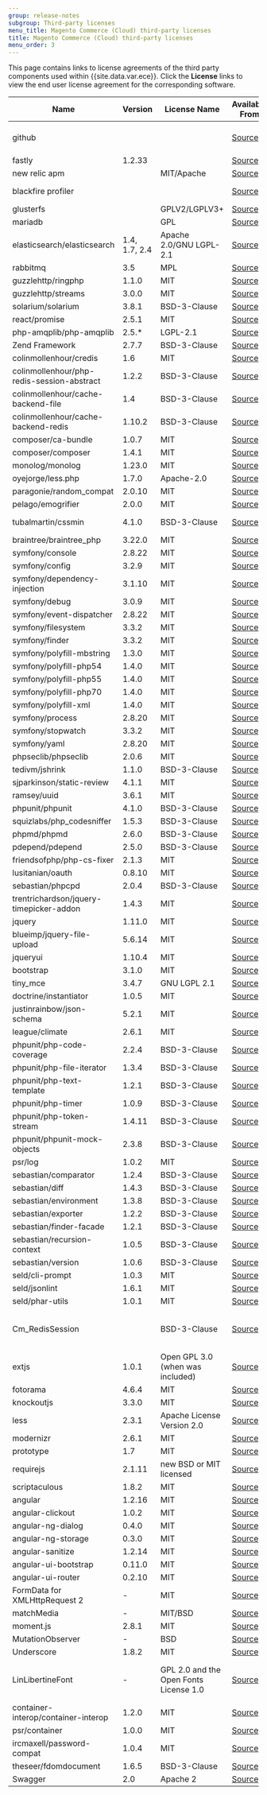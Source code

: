 ```yaml
---
group: release-notes
subgroup: Third-party licenses
menu_title: Magento Commerce (Cloud) third-party licenses
title: Magento Commerce (Cloud) third-party licenses
menu_order: 3
---
```


This page contains links to license agreements of the third party components used within {{site.data.var.ece}}.  Click the **License** links to view the end user license agreement for the corresponding software.

Name|Version|License Name|Available From|Link to License
---|---|---|---|---
github |||[Source](https://github.com)|[Terms of Service](https://help.github.com/articles/github-terms-of-service/)
fastly |1.2.33||[Source](https://github.com/fastly/fastly-magento2)|[License](https://github.com/fastly/fastly-magento2/blob/master/LICENSE_FASTLY_CDN.txt)
new relic apm || MIT/Apache|[Source](https://docs.newrelic.com/apm)|[License](https://rpm.newrelic.com/licenses)
blackfire profiler |||[Source](https://blackfire.io)|[Terms of Use](https://blackfire.io/terms-of-use)
glusterfs || GPLV2/LGPLV3+|[Source](https://github.com/gluster/glusterfs)|[License](https://github.com/gluster/glusterfs#license)
mariadb || GPL|[Source](https://mariadb.com/downloads/mariadb-tx)|[License](https://mariadb.com/kb/en/library/mariadb-license/)
elasticsearch/elasticsearch |1.4, 1.7, 2.4| Apache 2.0/GNU LGPL-2.1|[Source](https://github.com/elastic/elasticsearch-php)|[License](https://github.com/elastic/elasticsearch-php/blob/master/LICENSE)
rabbitmq |3.5| MPL|[Source](https://github.com/rabbitmq)|[License](https://www.rabbitmq.com/mpl.html)
guzzlehttp/ringphp |1.1.0| MIT|[Source](https://github.com/guzzle/RingPHP)|[License](https://github.com/guzzle/RingPHP/blob/master/LICENSE)
guzzlehttp/streams |3.0.0| MIT|[Source](https://github.com/guzzle/streams)|[License](https://github.com/guzzle/streams/blob/master/LICENSE)
solarium/solarium |3.8.1| BSD-3-Clause|[Source](https://github.com/solariumphp/solarium)|[License](https://github.com/solariumphp/solarium/blob/master/COPYING)
react/promise|2.5.1|MIT|[Source](https://github.com/reactphp/promise)|[License](https://github.com/reactphp/promise/blob/master/LICENSE)
php-amqplib/php-amqplib |2.5.*| LGPL-2.1|[Source](https://github.com/php-amqplib/php-amqplib)|[License](https://github.com/php-amqplib/php-amqplib/blob/master/LICENSE)
Zend Framework|2.7.7|BSD-3-Clause|[Source](http://framework.zend.com/)|[License](https://framework.zend.com/license)
colinmollenhour/credis |1.6| MIT|[Source](https://github.com/colinmollenhour/credis)|[License](https://github.com/colinmollenhour/credis/blob/master/LICENSE)
colinmollenhour/php-redis-session-abstract |1.2.2| BSD-3-Clause|[Source](https://github.com/colinmollenhour/php-redis-session-abstract)|[License](https://github.com/colinmollenhour/php-redis-session-abstract#license)
colinmollenhour/cache-backend-file |1.4| BSD-3-Clause|[Source](https://github.com/colinmollenhour/Cm_Cache_Backend_Redis)|[License](https://github.com/colinmollenhour/Cm_Cache_Backend_Redis/blob/master/Cm/Cache/Backend/Redis.php)
colinmollenhour/cache-backend-redis |1.10.2| BSD-3-Clause|[Source](https://github.com/colinmollenhour/Cm_Cache_Backend_File)|[License](https://github.com/colinmollenhour/Cm_Cache_Backend_File/blob/master/File.php)
composer/ca-bundle|1.0.7|MIT|[Source](https://github.com/composer/ca-bundle)|[License](https://github.com/composer/ca-bundle/blob/master/LICENSE)
composer/composer |1.4.1| MIT|[Source](https://github.com/composer/composer)|[License](https://github.com/composer/composer/blob/master/LICENSE)
monolog/monolog |1.23.0| MIT|[Source](https://github.com/Seldaek/monolog)|[License](https://github.com/Seldaek/monolog/blob/master/LICENSE)
oyejorge/less.php |1.7.0| Apache-2.0|[Source](https://github.com/oyejorge/less.php)|[License](https://github.com/oyejorge/less.php/blob/master/LICENSE)
paragonie/random_compat | 2.0.10 | MIT | [Source](https://github.com/paragonie/random_compat) | [License](https://github.com/paragonie/random_compat/blob/master/LICENSE)
pelago/emogrifier |2.0.0| MIT|[Source](https://github.com/jjriv/emogrifier)|[License](https://github.com/jjriv/emogrifier/blob/master/LICENSE)
tubalmartin/cssmin |4.1.0| BSD-3-Clause|[Source](https://github.com/tubalmartin/YUI-CSS-compressor-PHP-port)| No license
braintree/braintree_php |3.22.0| MIT|[Source](https://github.com/braintree/braintree_php)|[License](https://github.com/braintree/braintree_php/blob/master/LICENSE)
symfony/console|2.8.22|MIT|[Source](https://github.com/symfony/console)|[License](https://github.com/symfony/console/blob/master/LICENSE)
symfony/config |3.2.9| MIT|[Source](https://github.com/symfony/config)|[License](https://github.com/symfony/config/blob/master/LICENSE)
symfony/dependency-injection |3.1.10| MIT|[Source](https://github.com/symfony/dependency-injection)|[License](https://github.com/symfony/dependency-injection/blob/master/LICENSE)
symfony/debug|3.0.9|MIT|[Source](https://github.com/symfony/debug)|[License](https://github.com/symfony/debug/blob/master/LICENSE)
symfony/event-dispatcher |2.8.22| MIT|[Source](https://github.com/symfony/event-dispatcher)|[License](https://github.com/symfony/event-dispatcher/blob/master/LICENSE)
symfony/filesystem |3.3.2| MIT|[Source](https://github.com/symfony/filesystem)|[License](https://github.com/symfony/filesystem/blob/master/LICENSE)
symfony/finder |3.3.2| MIT|[Source](https://github.com/symfony/finder)|[License](https://github.com/symfony/finder/blob/master/LICENSE)
symfony/polyfill-mbstring|1.3.0|MIT|[Source](https://github.com/symfony/polyfill-mbstring)|[License](https://github.com/symfony/polyfill-mbstring/blob/master/LICENSE)
symfony/polyfill-php54 |1.4.0|MIT|[Source](https://github.com/symfony/polyfill-php54)|[License](https://github.com/symfony/polyfill-php54/blob/master/LICENSE)
symfony/polyfill-php55 |1.4.0|MIT|[Source](https://github.com/symfony/polyfill-php55)|[License](https://github.com/symfony/polyfill-php55/blob/master/LICENSE)
symfony/polyfill-php70 |1.4.0|MIT|[Source](https://github.com/symfony/polyfill-php70)|[License](https://github.com/symfony/polyfill-php70/blob/master/LICENSE)
symfony/polyfill-xml |1.4.0|MIT|[Source](https://github.com/symfony/polyfill-php72)|[License](https://github.com/symfony/polyfill-php72/blob/master/LICENSE)
symfony/process |2.8.20| MIT|[Source](https://github.com/symfony/process)|[License](https://github.com/symfony/process/blob/master/LICENSE)
symfony/stopwatch |3.3.2| MIT|[Source](https://github.com/symfony/stopwatch)|[License](https://github.com/symfony/stopwatch/blob/master/LICENSE)
symfony/yaml |2.8.20| MIT|[Source](https://github.com/symfony/yaml)|[License](https://github.com/symfony/yaml/blob/master/LICENSE)
phpseclib/phpseclib |2.0.6| MIT|[Source](https://github.com/phpseclib/phpseclib)|[License](https://github.com/phpseclib/phpseclib/blob/master/LICENSE)
tedivm/jshrink |1.1.0| BSD-3-Clause|[Source](https://github.com/tedious/JShrink)|[License](https://github.com/tedious/JShrink/blob/master/LICENSE)
sjparkinson/static-review |4.1.1| MIT|[Source](https://github.com/sjparkinson/static-review)|[License](https://github.com/sjparkinson/static-review/blob/master/LICENSE)
ramsey/uuid|3.6.1|MIT|[Source](https://github.com/ramsey/uuid) | [License](https://github.com/ramsey/uuid/blob/master/LICENSE)
phpunit/phpunit |4.1.0| BSD-3-Clause|[Source](https://github.com/sebastianbergmann/phpunit)|[License](https://github.com/sebastianbergmann/phpunit/blob/master/LICENSE)
squizlabs/php_codesniffer |1.5.3| BSD-3-Clause|[Source](https://github.com/squizlabs/PHP_CodeSniffer)|[License](https://github.com/squizlabs/PHP_CodeSniffer/blob/master/licence.txt)
phpmd/phpmd |2.6.0| BSD-3-Clause|[Source](https://github.com/phpmd/phpmd)|[License](https://github.com/phpmd/phpmd/blob/master/LICENSE)
pdepend/pdepend |2.5.0| BSD-3-Clause|[Source](https://github.com/pdepend/pdepend)|[License](https://github.com/pdepend/pdepend/blob/master/LICENSE)
friendsofphp/php-cs-fixer |2.1.3| MIT|[Source](https://github.com/FriendsOfPHP/PHP-CS-Fixer)|[License](https://github.com/FriendsOfPHP/PHP-CS-Fixer/blob/master/LICENSE)
lusitanian/oauth |0.8.10| MIT|[Source](https://github.com/Lusitanian/PHPoAuthLib)|[License](https://github.com/Lusitanian/PHPoAuthLib/blob/master/LICENSE)
sebastian/phpcpd|2.0.4|BSD-3-Clause|[Source](https://github.com/sebastianbergmann/phpcpd)|[License](https://github.com/sebastianbergmann/phpcpd/blob/master/LICENSE)
trentrichardson/jquery-timepicker-addon|1.4.3|MIT|[Source](https://github.com/trentrichardson/jQuery-Timepicker-Addon)|[License](https://github.com/trentrichardson/jQuery-Timepicker-Addon/blob/master/LICENSE-MIT)
jquery|1.11.0 |MIT|[Source](https://jquery.com/)|[License](https://jquery.org/license/)
blueimp/jquery-file-upload|5.6.14|MIT|[Source](https://github.com/blueimp/jQuery-File-Upload)|[License](https://github.com/blueimp/jQuery-File-Upload/blob/master/LICENSE.txt)
jqueryui|1.10.4|MIT|[Source](https://github.com/jquery/jqueryui.com)|[License](https://github.com/jquery/jqueryui.com/blob/master/LICENSE.txt)
bootstrap|3.1.0 |MIT|[Source](http://getbootstrap.com)|[License](https://github.com/twbs/bootstrap/blob/master/LICENSE)
tiny_mce |3.4.7|GNU LGPL 2.1|[Source](https://www.tinymce.com)|[License](https://github.com/tinymce/tinymce/blob/master/LICENSE.TXT)
doctrine/instantiator |1.0.5| MIT|[Source](https://github.com/doctrine/instantiator)|[License](https://github.com/doctrine/instantiator/blob/master/LICENSE)
justinrainbow/json-schema |5.2.1| MIT|[Source](https://github.com/justinrainbow/json-schema)|[License](https://github.com/justinrainbow/json-schema/blob/master/LICENSE)
league/climate |2.6.1| MIT|[Source](https://github.com/thephpleague/climate)|[License](https://github.com/thephpleague/climate/blob/master/LICENSE.md)
phpunit/php-code-coverage |2.2.4| BSD-3-Clause|[Source](https://github.com/sebastianbergmann/php-code-coverage)|[License](https://github.com/sebastianbergmann/php-code-coverage/blob/master/LICENSE)
phpunit/php-file-iterator |1.3.4| BSD-3-Clause|[Source](https://github.com/sebastianbergmann/php-file-iterator)|[License](https://github.com/sebastianbergmann/php-file-iterator/blob/master/LICENSE)
phpunit/php-text-template |1.2.1| BSD-3-Clause|[Source](https://github.com/sebastianbergmann/php-text-template)|[License](https://github.com/sebastianbergmann/php-text-template/blob/master/LICENSE)
phpunit/php-timer |1.0.9| BSD-3-Clause|[Source](https://github.com/sebastianbergmann/php-timer)|[License](https://github.com/sebastianbergmann/php-timer/blob/master/LICENSE)
phpunit/php-token-stream |1.4.11| BSD-3-Clause|[Source](https://github.com/sebastianbergmann/php-token-stream)|[License](https://github.com/sebastianbergmann/php-token-stream/blob/master/LICENSE)
phpunit/phpunit-mock-objects |2.3.8| BSD-3-Clause|[Source](https://github.com/sebastianbergmann/phpunit-mock-objects)|[License](https://github.com/sebastianbergmann/phpunit-mock-objects/blob/master/LICENSE)
psr/log |1.0.2| MIT|[Source](https://github.com/php-fig/log)|[License](https://github.com/php-fig/log/blob/master/LICENSE)
sebastian/comparator |1.2.4| BSD-3-Clause|[Source](https://github.com/sebastianbergmann/comparator)|[License](https://github.com/sebastianbergmann/comparator/blob/master/LICENSE)
sebastian/diff |1.4.3| BSD-3-Clause|[Source](https://github.com/sebastianbergmann/diff)|[License](https://github.com/sebastianbergmann/diff/blob/master/LICENSE)
sebastian/environment |1.3.8| BSD-3-Clause|[Source](https://github.com/sebastianbergmann/environment)|[License](https://github.com/sebastianbergmann/environment/blob/master/LICENSE)
sebastian/exporter |1.2.2| BSD-3-Clause|[Source](https://github.com/sebastianbergmann/exporter)|[License](https://github.com/sebastianbergmann/exporter/blob/master/LICENSE)
sebastian/finder-facade | 1.2.1 | BSD-3-Clause | [Source](https://github.com/sebastianbergmann/finder-facade) | [License](https://github.com/sebastianbergmann/finder-facade/blob/master/LICENSE)
sebastian/recursion-context |1.0.5| BSD-3-Clause|[Source](https://github.com/sebastianbergmann/recursion-context)|[License](https://github.com/sebastianbergmann/recursion-context/blob/master/LICENSE)
sebastian/version |1.0.6| BSD-3-Clause|[Source](https://github.com/sebastianbergmann/version)|[License](https://github.com/sebastianbergmann/version/blob/master/LICENSE)
seld/cli-prompt|1.0.3| MIT|[Source](https://github.com/Seldaek/cli-prompt)|[License](https://github.com/Seldaek/cli-prompt/blob/master/LICENSE)
seld/jsonlint |1.6.1| MIT|[Source](https://github.com/Seldaek/jsonlint)|[License](https://github.com/Seldaek/jsonlint/blob/master/LICENSE)
seld/phar-utils|1.0.1|MIT|[Source](https://github.com/Seldaek/phar-utils)|[License](https://github.com/Seldaek/phar-utils/blob/master/LICENSE)
Cm_RedisSession ||BSD-3-Clause|[Source](https://github.com/colinmollenhour/Cm_RedisSession)|[License 1](https://github.com/colinmollenhour/Cm_RedisSession#license) [License 2](http://opensource.org/licenses/BSD-3-Clause)
extjs |1.0.1|Open GPL 3.0 (when was included)|[Source](https://www.sencha.com/)|[License](https://www.gnu.org/licenses/lgpl.html)
fotorama|4.6.4 |MIT|[Source](https://github.com/artpolikarpov/fotorama)|[License](https://github.com/artpolikarpov/fotorama/blob/master/MIT-LICENSE)
knockoutjs|3.3.0 |MIT|[Source](http://knockoutjs.com/downloads/index.html)|[Source](https://github.com/knockout/knockout/blob/master/LICENSE)
less |2.3.1|Apache License Version 2.0|[Source](https://github.com/less/less.js)|[License](https://github.com/less/less.js/blob/master/LICENSE)
modernizr|2.6.1 |MIT|[Source](https://github.com/Modernizr/Modernizr)|[License](https://github.com/Modernizr/Modernizr/blob/master/LICENSE)
prototype|1.7 |MIT|[Source](http://prototypejs.org)|[License](https://github.com/sstephenson/prototype/blob/master/LICENSE)
requirejs |2.1.11|new BSD or MIT licensed|[Source](https://github.com/requirejs/requirejs)|[License](https://github.com/requirejs/requirejs/blob/master/LICENSE)
scriptaculous|1.8.2 |MIT|[Source](http://script.aculo.us)|[License](http://madrobby.github.io/scriptaculous/license/)
angular|1.2.16 |MIT|[Source](https://github.com/angular/angular.js)|[License](https://github.com/angular/angular.js/blob/master/LICENSE)
angular-clickout|1.0.2 |MIT|[Source](https://github.com/neoziro/angular-clickout)|[License](https://github.com/neoziro/angular-clickout#license)
angular-ng-dialog|0.4.0 |MIT|[Source](https://github.com/likeastore/ngDialog)|[License](https://github.com/neoziro/angular-clickout#license)
angular-ng-storage|0.3.0 |MIT|[Source](https://github.com/gsklee/ngStorage)|[License](https://github.com/gsklee/ngStorage/blob/master/LICENSE)
angular-sanitize|1.2.14 |MIT|[Source](https://code.angularjs.org/1.2.14/angular-sanitize.min.js)|[License](https://code.angularjs.org/1.2.14/angular-sanitize.min.js)
angular-ui-bootstrap|0.11.0 |MIT|[Source](http://angular-ui.github.io/bootstrap)|[License](https://github.com/angular-ui/bootstrap/blob/master/LICENSE)
angular-ui-router|0.2.10 |MIT|[Source](http://angular-ui.github.com/)|[License](http://www.opensource.org/licenses/MIT)
FormData for XMLHttpRequest 2 |-| MIT|[Source](https://gist.github.com/Rob--W/8b5adedd84c0d36aba64)|[License](https://gist.github.com/Rob--W/8b5adedd84c0d36aba64)
matchMedia |-| MIT/BSD|[Source](https://github.com/paulirish/matchMedia.js/)|[License](https://github.com/paulirish/matchMedia.js/blob/master/LICENSE.txt)
moment.js |2.8.1| MIT|[Source](http://momentjs.com)|[License](http://momentjs.com/downloads/moment.js)
MutationObserver |-| BSD|[Source](http://polymer.github.io)|[License](http://polymer.github.io/LICENSE.txt)
Underscore |1.8.2| MIT|[Source](http://underscorejs.org)|[License](https://github.com/jashkenas/underscore/blob/master/LICENSE)
LinLibertineFont|-|GPL 2.0 and the Open Fonts License 1.0|[Source](http://www.linuxlibertine.org)|[License 1](http://www.gnu.org/licenses/old-licenses/gpl-2.0.html) [License 2](http://scripts.sil.org/cms/scripts/page.php)
container-interop/container-interop | 1.2.0 | MIT | [Source](https://github.com/container-interop/container-interop)| [License](https://github.com/container-interop/container-interop/blob/master/LICENSE)
psr/container | 1.0.0 | MIT | [Source](https://github.com/php-fig/container) | [License](https://github.com/php-fig/container/blob/master/LICENSE)
ircmaxell/password-compat | 1.0.4 | MIT | [Source](https://github.com/ircmaxell/password_compat)|[License](https://github.com/ircmaxell/password_compat/blob/master/LICENSE.md)
theseer/fdomdocument|1.6.5|BSD-3-Clause|[Source](https://github.com/theseer/fDOMDocument)|[License](https://github.com/theseer/fDOMDocument/blob/master/LICENSE)
Swagger |2.0| Apache 2|[Source](https://github.com/swagger-api/swagger-ui)|[License](http://swagger.io/license/)
